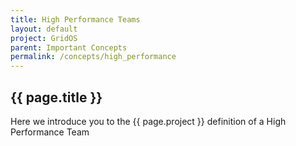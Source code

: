 ```yaml
---
title: High Performance Teams
layout: default
project: GridOS
parent: Important Concepts
permalink: /concepts/high_performance
---
```


## {{ page.title }}

Here we introduce you to the {{ page.project }} definition of a High Performance Team
